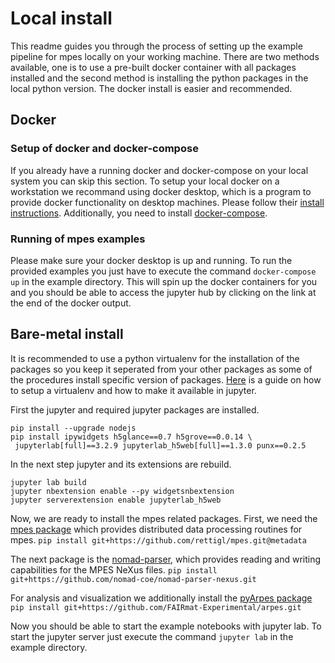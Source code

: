 # Local install

This readme guides you through the process of setting up the example pipeline for mpes locally on your working machine. There are two methods available, one is to use a pre-built docker container with all packages installed and the second method is installing the python packages in the local python version. The docker install is easier and recommended.

## Docker

### Setup of docker and docker-compose

If you already have a running docker and docker-compose on your local system you can skip this section.
To setup your local docker on a workstation we recommand using docker desktop, which is a program to provide docker functionality on desktop machines. Please follow their [install instructions](https://docs.docker.com/desktop/#download-and-install). Additionally, you need to install [docker-compose](https://docs.docker.com/compose/install/compose-desktop/).

### Running of mpes examples

Please make sure your docker desktop is up and running.
To run the provided examples you just have to execute the command
`docker-compose up`
in the example directory.
This will spin up the docker containers for you and you should be able to access the jupyter hub by clicking on the link at the end of the docker output.

## Bare-metal install
It is recommended to use a python virtualenv for the installation of the packages so you keep it seperated from your other packages as some of the procedures install specific version of packages. [Here](https://janakiev.com/blog/jupyter-virtual-envs/) is a guide on how to setup a virtualenv and how to make it available in jupyter.

First the jupyter and required jupyter packages are installed.
```
pip install --upgrade nodejs
pip install ipywidgets h5glance==0.7 h5grove==0.0.14 \
 jupyterlab[full]==3.2.9 jupyterlab_h5web[full]==1.3.0 punx==0.2.5
 ```

In the next step jupyter and its extensions are rebuild.
```
jupyter lab build
jupyter nbextension enable --py widgetsnbextension
jupyter serverextension enable jupyterlab_h5web
```

Now, we are ready to install the mpes related packages.
First, we need the [mpes package](https://github.com/rettigl/mpes) which provides distributed data processing routines for mpes.
`pip install git+https://github.com/rettigl/mpes.git@metadata`

The next package is the [nomad-parser](https://github.com/nomad-coe/nomad-parser-nexus), which provides reading and writing capabilities for the MPES NeXus files.
`pip install git+https://github.com/nomad-coe/nomad-parser-nexus.git`

For analysis and visualization we additionally install the [pyArpes package](https://github.com/FAIRmat-Experimental/arpes.git)
`pip install git+https://github.com/FAIRmat-Experimental/arpes.git`

Now you should be able to start the example notebooks with jupyter lab. To start the jupyter server just execute the command
`jupyter lab`
in the example directory.
